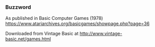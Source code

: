 ### Buzzword

As published in Basic Computer Games (1978)
https://www.atariarchives.org/basicgames/showpage.php?page=36

Downloaded from Vintage Basic at
http://www.vintage-basic.net/games.html

